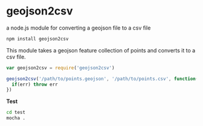 geojson2csv
===========

a node.js module for converting a geojson file to a csv file

```bash
npm install geojson2csv
```

This module takes a geojson feature collection of points and converts it to a csv file.

```javascript
var geojson2csv = require('geojson2csv')

geojson2csv('/path/to/points.geojson', '/path/to/points.csv', function(err){
  if(err) throw err
})
```

**Test**

```bash
cd test
mocha .
```